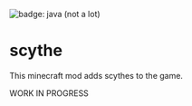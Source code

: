 ![badge: java (not a lot)](https://img.shields.io/badge/Lang-Java_(not_a_lot)-informational?style=for-the-badge&logo=oracle&logoColor=white&color=fcd132)

# scythe
This minecraft mod adds scythes to the game.

WORK IN PROGRESS
